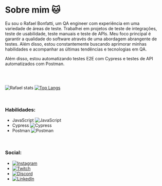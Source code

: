 #  Sobre mim 🐱

Eu sou o Rafael Bonfatti,  um QA engineer com experiência em uma variedade de áreas de teste. Trabalhei em projetos de teste de integrações, teste de usabilidade, teste manuais e teste de APIs. Meu foco principal é garantir a qualidade do software através de uma abordagem abrangente de testes. Além disso, estou constantemente buscando aprimorar minhas habilidades e acompanhar as últimas tendências e tecnologias em QA.

Além disso, estou automatizando testes E2E com Cypress e testes de API automatizados com Postman.

<br>
<br>

![Rafael stats](https://github-readme-stats.vercel.app/api?username=Rafaelbonfatti&how_icons=true&theme=dark)
[![Top Langs](https://github-readme-stats.vercel.app/api/top-langs/?username=Rafaelbonfatti&how_icons=true&theme=dark&layout=compact&langs)](https://github.com/anuraghazra/github-readme-stats)

<br>
  
### Habilidades:

- JavaScript ![JavaScript](https://img.shields.io/badge/-JavaScript-F7DF1E?style=flat-square&logo=javascript&logoColor=black)
- Cypress ![Cypress](https://img.shields.io/badge/-Cypress-17202C?style=flat-square&logo=cypress&logoColor=white)
- Postman ![Postman](https://img.shields.io/badge/-Postman-FF6C37?style=flat-square&logo=postman&logoColor=white)

<br>

### Social:

- [![Instagram](https://img.shields.io/badge/-Instagram-%23E4405F?style=for-the-badge&logo=instagram&logoColor=white)](https://www.instagram.com/rafaelbonfatti/)
- [![Twitch](https://img.shields.io/badge/Twitch-9146FF?style=for-the-badge&logo=twitch&logoColor=white)](https://www.twitch.tv/settings/profile)
- [![Discord](https://img.shields.io/badge/Discord-7289DA?style=for-the-badge&logo=discord&logoColor=white)](https://discord.com/channels/@me)
- [![LinkedIn](https://img.shields.io/badge/-LinkedIn-%230077B5?style=for-the-badge&logo=linkedin&logoColor=white)](https://www.linkedin.com/in/rafael-cantieri-99682b269/)




